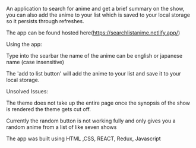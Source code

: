 An application to search for anime and get a brief summary on the show, you can also add the anime to your list which is saved to your local storage so it persists through refreshes.

The app can be found hosted here(https://searchlistanime.netlify.app/)

Using the app:

Type into the searbar the name of the anime can be english or japanese name (case insensitive)

The 'add to list button' will add the anime to your list and save it to your local storage.

Unsolved Issues:

The theme does not take up the entire page once the synopsis of the show is rendered the theme gets cut off.


Currently the random button is not working fully and only gives you a random anime from a list of like seven shows


The app was built using HTML ,CSS, REACT, Redux, Javascript
